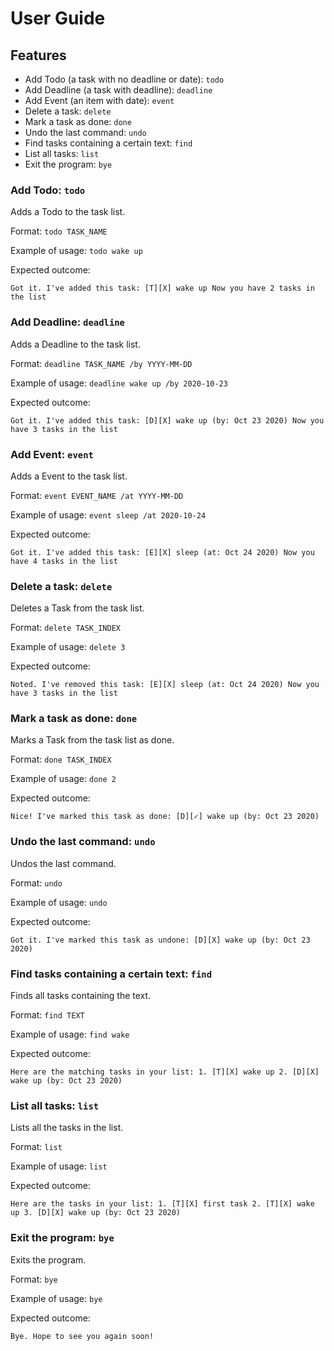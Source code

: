 # User Guide

## Features 
* Add Todo (a task with no deadline or date): `todo`
* Add Deadline (a task with deadline): `deadline`
* Add Event (an item with date): `event`
* Delete a task: `delete`
* Mark a task as done: `done`
* Undo the last command: `undo`
* Find tasks containing a certain text: `find`
* List all tasks: `list`
* Exit the program: `bye`

### Add Todo: `todo`
Adds a Todo to the task list.

Format: `todo TASK_NAME`

Example of usage: `todo wake up`

Expected outcome:

`Got it. I've added this task:
    [T][X] wake up
Now you have 2 tasks in the list`

### Add Deadline: `deadline`
Adds a Deadline to the task list.

Format: `deadline TASK_NAME /by YYYY-MM-DD`

Example of usage: `deadline wake up /by 2020-10-23`

Expected outcome:

`Got it. I've added this task:
    [D][X] wake up (by: Oct 23 2020)
Now you have 3 tasks in the list`

### Add Event: `event`
Adds a Event to the task list.

Format: `event EVENT_NAME /at YYYY-MM-DD`

Example of usage: `event sleep /at 2020-10-24`

Expected outcome:

`Got it. I've added this task:
    [E][X] sleep (at: Oct 24 2020)
Now you have 4 tasks in the list`

### Delete a task: `delete`
Deletes a Task from the task list.

Format: `delete TASK_INDEX`

Example of usage: `delete 3`

Expected outcome:

`Noted. I've removed this task:
    [E][X] sleep (at: Oct 24 2020)
Now you have 3 tasks in the list`

### Mark a task as done: `done`
Marks a Task from the task list as done.

Format: `done TASK_INDEX`

Example of usage: `done 2`

Expected outcome:

`Nice! I've marked this task as done:
    [D][✓] wake up (by: Oct 23 2020)`

### Undo the last command: `undo`
Undos the last command.

Format: `undo`

Example of usage: `undo`

Expected outcome:

`Got it. I've marked this task as undone:
    [D][X] wake up (by: Oct 23 2020)`    
    
### Find tasks containing a certain text: `find`
Finds all tasks containing the text.

Format: `find TEXT`

Example of usage: `find wake`

Expected outcome:

`Here are the matching tasks in your list:
    1. [T][X] wake up
    2. [D][X] wake up (by: Oct 23 2020)` 

### List all tasks: `list`
Lists all the tasks in the list.

Format: `list`

Example of usage: `list`

Expected outcome:

`Here are the tasks in your list:
    1. [T][X] first task
    2. [T][X] wake up
    3. [D][X] wake up (by: Oct 23 2020)` 

### Exit the program: `bye`
Exits the program.

Format: `bye`

Example of usage: `bye`

Expected outcome:

`Bye. Hope to see you again soon!` 
